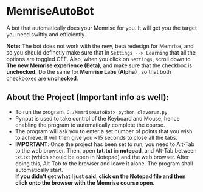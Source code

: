# MemriseAutoBot

A bot that automatically does your Memrise for you. It will get you the target you need swiftly and efficiently.

<b>Note:</b> The bot does not work with the new, beta redesign for Memrise, and so you should definetly make sure that in `Settings --> Learning` that all the options are toggled OFF. Also, when you click on `Settings`, scroll down to <b>The new Memrise experience (Beta)</b>, and make sure that the checkbox is <b>unchecked.</b>
Do the same for <b>Memrise Labs (Alpha)
</b>, so that both checkboxes are <b>unchecked</b>.

## About the Project (Important info as well):

-   To run the program, `C:/MemriseAutoBot> python clavorum.py`
-   Pynput is used to take control of the Keyboard and Mouse, hence enabling the program to automatically complete the course.
-   The program will ask you to enter a set number of points that you wish to achieve. It will then give you ~15 seconds to close all the tabs.
-   <b>IMPORTANT</b>: Once the project has been set to run, you need to Alt-Tab to the web browser. Then, open <b>txt.txt</b> in <b>notepad</b>, and Alt-Tab between txt.txt (which should be open in Notepad) and the web browser. After doing this, Alt-Tab to the browser and leave it alone. The program shall automatically start. <br> <b>If you didn't get what I just said, click on the Notepad file and then click onto the browser with the Memrise course open.<b>
